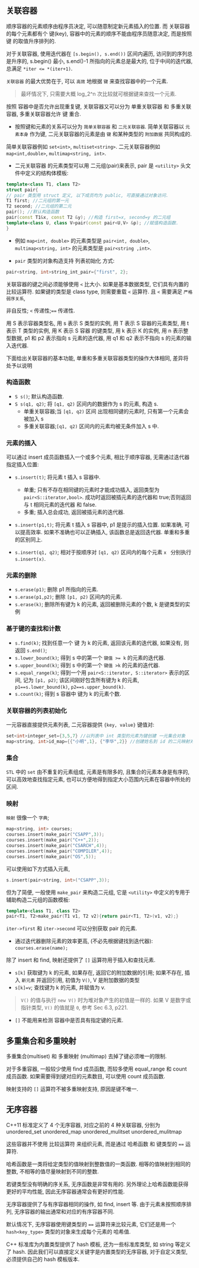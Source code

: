 
## 关联容器

顺序容器的元素顺序由程序员决定, 可以随意制定新元素插入的位置.
而 关联容器 的每个元素都有个 键(key), 容器中的元素的顺序不能由程序员随意决定,
而是按照 键 的取值升序排列的.

对于关联容器, 使用迭代器在 `[s.begin(), s.end())` 区间内遍历,
访问到的序列总是升序的, s.begin() 最小,  s.end()-1 所指向的元素总是最大的,
位于中间的迭代器, 总满足 `*iter <= *(iter+1)`.

`关联容器` 的最大优势在于, 可以 `高效` 地根据 `键` 来查找容器中的一个元素.

>最坏情况下, 只需要大概 log_2^n 次比较就可根据键来查找一个元素.

按照 容器中是否允许出现重复键,
关联容器又可以分为 单重关联容器 和 多重关联容器,
多重关联容器允许 键 重合.

+ 按照键和元素的关系可以分为 `简单关联容器` 和 `二元关联容器`.
简单关联容器以 `元素本身` 作为键,
二元关联容器的元素是由 `键` 和某种类型的 `附加数据` 共同构成的.

简单关联容器例如 `set<int>`, `multiset<string>`.
二元关联容器例如 `map<int,double>`, `multimap<string, int>`.

+ 二元关联容器 的元素类型可以用 二元组(pair)来表示, pair 是 `<utility>` 头文件中定义的结构体模板:

```cpp
template<class T1, class T2>
struct pair{
// pair 类型用 struct 定义, 以下成员均为 public, 可直接通过对象访问.
T1 first; //二元组的第一元
T2 second; //二元组的第二元
pair(); //默认构造函数
pair(const T1&x, const T2 &y); //构造 first=x, second=y 的二元组
template<class U, class V>pair(const pair<U,V> &p); //赋值构造函数.
}
```

+ 例如 `map<int, double>` 的元素类型是 `pair<int, double>`,
`multimap<string, int>` 的元素类型是 `pair<string ,int>`.

+ `pair` 类型的对象构造支持 列表初始化 方式:

```cpp
pair<string, int>string_int_pair={"first", 2};
```

关联容器的键之间必须能够使用 `<` 比大小.
如果是基本数据类型, 它们具有内置的比较运算符.
如果键的类型是 class type, 则需要重载 `<` 运算符.
且 `<` 需要满足 `严格弱序关系`,

非自反性; `<` 传递性;`==` 传递性.

用 S 表示容器类型名, 用 s 表示 S 类型的实例,
用 T 表示 S 容器的元素类型,  用 t 表示 T 类型的实例,
用 K 表示 S 容器 的键类型, 用 k 表示 K 的实例,
用 n 表示整型数据, p1 和 p2 表示指向 s 元素的迭代器,
用 q1 和 q2 表示不指向 s 的元素的输入迭代器.

下面给出关联容器的基本功能,
单重和多重关联容器类型的操作大体相同, 差异将处予以说明

### 构造函数

+ `S s()`; 默认构造函数.
+ `S s(q1, q2)`; 将 `[q1, q2)` 区间内的数据作为 s 的元素, 构造 s.
    + 单重关联容器;当 `[q1, q2)` 区间 出现相同键的元素时, 只有第一个元素会被加入 s
    + 多重关联容器;`[q1, q2)` 区间内的元素均被无条件加入 s 中.

### 元素的插入

可以通过 insert 成员函数插入一个或多个元素,
相比于顺序容器, 无需通过迭代器指定插入位置:

+ `s.insert(t)`; 将元素 t 插入 s 容器中.
    + 单重; 只有不存在相同键的元素时才能成功插入, 返回类型为 `pair<S::iterator,bool>`.
    成功时返回被插元素的迭代器和 true;否则返回与 t 相同元素的迭代器  和  false.
    + 多重; 插入总会成功, 返回被插元素的迭代器.

+ `s.insert(p1,t)`; 将元素 t 插入 s 容器中,  p1 是提示的插入位置.
如果准确, 可以提高效率. 如果不准确也可以正确插入, 该函数总是返回迭代器.
单重和多重的区别同上.

+ `s.insert(q1, q2)`; 相对于按顺序对 `[q1, q2)` 区间内的每个元素 `x ` 分别执行 `s.insert(x)`.

### 元素的删除

+ `s.erase(p1)`; 删除 p1 所指向的元素.
+ `s.erase(p1,p2)`; 删除 `[p1, p2)` 区间内的元素.
+ `s.erase(k)`; 删除所有键为 k 的元素, 返回被删除元素的个数, k 是键类型的实例

### 基于键的查找和计数

+ `s.find(k)`; 找到任意一个 键 为 k 的元素, 返回该元素的迭代器, 如果没有, 则返回 `s.end()`;
+ `s.lower_bound(k)`; 得到 s 中的第一个 `键值 >= k` 的元素的迭代器.
+ `s.upper_bound(k)`; 得到 s 中的第一个 `键值 >k` 的元素的迭代器.
+ `s.equal_range(k)`; 得到一个用 `pair<S::iterator, S::iterator>` 表示的区间, 记为 `[p1, p2)`;
该区间刚好包含所有键为 k 的元素, `p1==s.lower_bound(k)`, `p2==s.upper_bound(k)`.
+ `s.count(k)`; 得到 s 容器中 键为 k 的元素个数.

### 关联容器的列表初始化

一元容器直接提供元素列表,
二元容器提供 `{key, value}` 键值对:

```cpp
set<int>integer_set={3,5,7} //以列表中 int 类型的元素为键创建 一元集合对象
map<string, int>id_map={{"小明",1}, {"李华",2}} //创建姓名到 id 的二元映射对象.
```

### 集合

`STL` 中的 `set` 由不重复的元素组成, 元素是有限多的,
且集合的元素本身是有序的, 可以高效地查找指定元素,
也可以方便地得到指定大小范围内元素在容器中所处的区间.

### 映射

`映射` 很像一个 `字典`;

```cpp
map<string, int> courses;
courses.insert(make_pair("CSAPP",3));
courses.insert(make_pair("C++",2));
courses.insert(make_pair("CSARCH",4));
courses.insert(make_pair("COMPILER",4));
courses.insert(make_pair("OS",5));
```

可以使用如下方式插入元素,

```cpp
s.insert(pair<string, int>("CSAPP",3));
```

但为了简便, 一般使用 `make_pair` 来构造二元组,
它是 `<utility>` 中定义的专用于辅助构造二元组的函数模板:

```cpp
template<class T1, class T2>
pair<T1, T2>make_pair(T1 v1, T2 v2){return pair<T1, T2>(v1, v2);}
```

`iter->first` 和 `iter->second` 可以分别获取 pair 的元素.

+ 通过迭代器删除元素的效率更高, (不必先根据键找到迭代器):  `courses.erase(name);`

除了 insert 和 find, 映射还提供了 `[]` 运算符用于插入和查找元素.

+ `s[k]` 获取键为 k 的元素, 如果存在, 返回它的附加数据的引用;
如果不存在, 插入 `新元素` 并返回引用, 初值为 `V()`, V 是附加数据的类型
+ `s[k]=v`; 查找键为 k 的元素, 并赋值为 v.

>`V()` 的值与执行 `new V()` 时为堆对象产生的初值是一样的.
>如果 V 是数字或指针类型,  `V()` 的值就是 `0`, 参考 Sec 6.3, p221.

+ `[]` 不能用来检测 容器中是否具有指定键的元素.

## 多重集合和多重映射

多重集合(multiset) 和 多重映射 (multimap) 去掉了键必须唯一的限制.

对于多重容器, 一般较少使用 find 成员函数, 而较多使用 equal_range 和 count 成员函数.
如果需要得到键对应的元素数目, 可以使用 count 成员函数.

映射支持的 `[]` 运算符不被多重映射支持, 原因是键不唯一.

## 无序容器

C++11 标准定义了 4 个无序容器, 对应之前的 4 种关联容器, 分别为
unordered_set
unordered_map
unordered_mulitset
unordered_mulitmap

这些容器并不使用 比较运算符 来组织元素, 而是通过 哈希函数 和 键类型的 `==` 运算符.

哈希函数是一类将给定类型的值映射到整数值的一类函数.
相等的值映射到相同的整数, 不相等的值尽量映射到不同的整数.

若键类型没有明确的序关系, 无序函数是非常有用的.
另外理论上哈希函数能获得更好的平均性能, 因此无序容器通常会有更好的性能.

无序容器提供了与有序容器相同的操作, 如 find, insert 等.
由于元素未按照顺序排列, 无序容器的输出通常和对应的有序容器不同.

默认情况下, 无序容器使用键类型的 `==` 运算符来比较元素,
它们还是用一个 `hash<key_type>` 类型的对象来生成每个元素的 哈希值.

C++ 标准库为内置类型提供了 hash 模板,
还为一些标准库类型, 如 string 等定义了 hash.
因此我们可以直接定义关键字是内置类型的无序容器,
对于自定义类型, 必须提供自己的 hash 模板版本.
